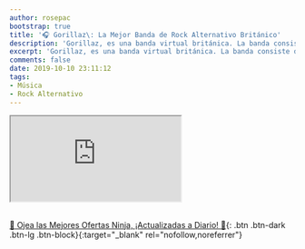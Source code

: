 ```yaml
---
author: rosepac
bootstrap: true
title: '🎧 Gorillaz\: La Mejor Banda de Rock Alternativo Británico'
description: 'Gorillaz, es una banda virtual británica. La banda consiste de cuatro miembros ficticios: 2-D, Noodle, Murdoc Niccals y Russel Hobbs.'
excerpt: 'Gorillaz, es una banda virtual británica. La banda consiste de cuatro miembros ficticios: 2-D, Noodle, Murdoc Niccals y Russel Hobbs.'
comments: false
date: 2019-10-10 23:11:12
tags:
- Música
- Rock Alternativo
---
```


<div class="embed-responsive embed-responsive-16by9">
  <iframe class="embed-responsive-item" src="https://www.youtube-nocookie.com/embed/playlist?list=PLby142d2YzBiZYLjb8xvm0vE8HLs45A6I?rel=0" allowfullscreen></iframe>
</div><br/>

[🎁 Ojea las Mejores Ofertas Ninja, ¡Actualizadas a Diario! 🛒](https://www.amazon.es/shop/cibercursos){: .btn .btn-dark .btn-lg .btn-block}{:target="_blank" rel="nofollow,noreferrer"}